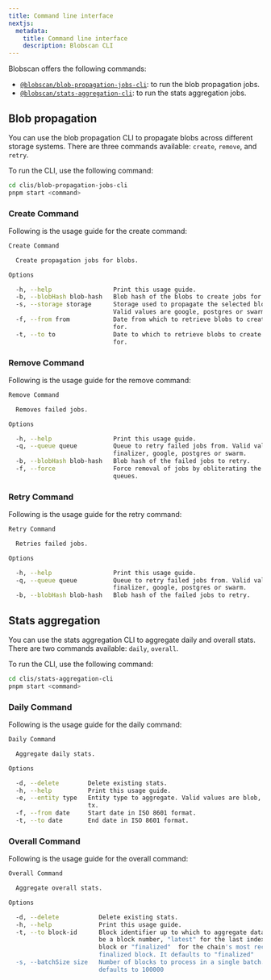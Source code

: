 ```yaml
---
title: Command line interface
nextjs:
  metadata:
    title: Command line interface
    description: Blobscan CLI
---
```


Blobscan offers the following commands:

- [`@blobscan/blob-propagation-jobs-cli`](https://github.com/Blobscan/blobscan/tree/next/clis/blob-propagation-jobs-cli): to run the blob propagation jobs.
- [`@blobscan/stats-aggregation-cli`](https://github.com/Blobscan/blobscan/tree/next/clis/stats-aggregation-cli): to run the stats aggregation jobs.

## Blob propagation

You can use the blob propagation CLI to propagate blobs across different storage systems. There are three commands available: `create`, `remove`, and `retry`.

To run the CLI, use the following command:

```bash
cd clis/blob-propagation-jobs-cli
pnpm start <command>
```

### Create Command

Following is the usage guide for the create command:

```bash
Create Command

  Create propagation jobs for blobs.

Options

  -h, --help                 Print this usage guide.
  -b, --blobHash blob-hash   Blob hash of the blobs to create jobs for.
  -s, --storage storage      Storage used to propagate the selected blobs.
                             Valid values are google, postgres or swarm.
  -f, --from from            Date from which to retrieve blobs to create jobs
                             for.
  -t, --to to                Date to which to retrieve blobs to create jobs
                             for.
```

### Remove Command

Following is the usage guide for the remove command:

```bash
Remove Command

  Removes failed jobs.

Options

  -h, --help                 Print this usage guide.
  -q, --queue queue          Queue to retry failed jobs from. Valid valures are
                             finalizer, google, postgres or swarm.
  -b, --blobHash blob-hash   Blob hash of the failed jobs to retry.
  -f, --force                Force removal of jobs by obliterating the selected
                             queues.
```

### Retry Command

Following is the usage guide for the retry command:

```bash
Retry Command

  Retries failed jobs.

Options

  -h, --help                 Print this usage guide.
  -q, --queue queue          Queue to retry failed jobs from. Valid valures are
                             finalizer, google, postgres or swarm.
  -b, --blobHash blob-hash   Blob hash of the failed jobs to retry.
```

## Stats aggregation

You can use the stats aggregation CLI to aggregate daily and overall stats. There are two commands available: `daily`, `overall`.

To run the CLI, use the following command:

```bash
cd clis/stats-aggregation-cli
pnpm start <command>
```

### Daily Command

Following is the usage guide for the daily command:

```bash
Daily Command

  Aggregate daily stats.

Options

  -d, --delete        Delete existing stats.
  -h, --help          Print this usage guide.
  -e, --entity type   Entity type to aggregate. Valid values are blob, block or
                      tx.
  -f, --from date     Start date in ISO 8601 format.
  -t, --to date       End date in ISO 8601 format.

```

### Overall Command

Following is the usage guide for the overall command:

```bash
Overall Command

  Aggregate overall stats.

Options

  -d, --delete           Delete existing stats.
  -h, --help             Print this usage guide.
  -t, --to block-id      Block identifier up to which to aggregate data. It can
                         be a block number, "latest" for the last indexed
                         block or "finalized"  for the chain's most recent
                         finalized block. It defaults to "finalized"
  -s, --batchSize size   Number of blocks to process in a single batch. It
                         defaults to 100000
```
